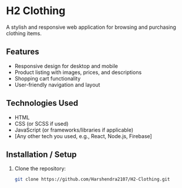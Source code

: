# H2 Clothing

A stylish and responsive web application for browsing and purchasing clothing items.

## Features

- Responsive design for desktop and mobile
- Product listing with images, prices, and descriptions
- Shopping cart functionality
- User-friendly navigation and layout

## Technologies Used

- HTML
- CSS (or SCSS if used)
- JavaScript (or frameworks/libraries if applicable)
- [Any other tech you used, e.g., React, Node.js, Firebase]

## Installation / Setup

1. Clone the repository:
   ```bash
   git clone https://github.com/Harshendra2107/H2-Clothing.git
